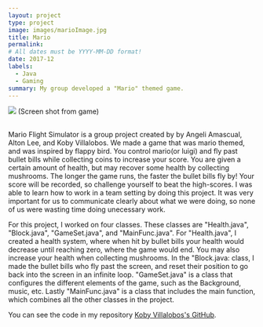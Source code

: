 ```yaml
---
layout: project
type: project
image: images/marioImage.jpg
title: Mario 
permalink: 
# All dates must be YYYY-MM-DD format!
date: 2017-12
labels:
  - Java
  - Gaming
summary: My group developed a "Mario" themed game.
---
```


<img class="ui centered image" src="../images/s.png">
(Screen shot from game)

## 


Mario Flight Simulator is a group project created by by Angeli Amascual, Alton Lee, and Koby Villalobos. We made a game that was mario themed, and was inspired by flappy bird. You control mario(or luigi) and fly past bullet bills while collecting coins to increase your score. You are given a certain amount of health, but may recover some health by collecting mushrooms. The longer the game runs, the faster the bullet bills fly by! Your score will be recorded, so challenge yourself to beat the high-scores. I was able to learn how to work in a team setting by doing this project. It was very important for us to communicate clearly about what we were doing, so none of us were wasting time doing unecessary work.

For this project, I worked on four classes. These classes are "Health.java", "Block.java", "GameSet.java", and "MainFunc.java". For "Health.java", I created a health system, where when hit by bullet bills your health would decrease until reaching zero, where the game would end. You may also increase your health when collecting mushrooms. In the "Block.java: class, I made the bullet bills who fly past the screen, and reset their position to go back into the screen in an infinite loop. "GameSet.java" is a class that configures the different elements of the game, such as the Background, music, etc. Lastly "MainFunc.java" is a class that includes the main function, which combines all the other classes in the project.



You can see the code in my repository [Koby Villalobos's GitHub](https://github.com/koby-villalobos/marioflightsimulator).



